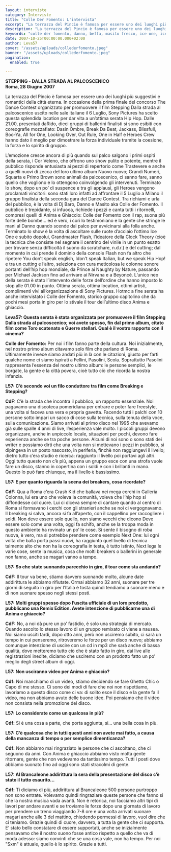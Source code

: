 ```yaml
---
layout: interviste
category: Interviste
title: "Colle Der Fomento: L'intervista"
excerpt: "La terrazza del Pincio è famosa per essere uno dei luoghi più suggestivi e romantici della città eterna. In occasione della prima finale del concorso The Dance Contest organizzato per promuovere il film Stepping Dalla strada al palcoscenico"
description: "La terrazza del Pincio è famosa per essere uno dei luoghi più suggestivi e romantici della città eterna. In occasione della prima finale del concorso The Dance Contest organizzato per promuovere il film Stepping Dalla strada al palcoscenico"
keywords: "colle der fomento, danno, beffa, masito fresco, ice one, ice1, ice 1, cor veleno, grandi numeri, squarta, primo brown" 
date: 2007-10-25T00:00:00.000+02:00
author: Leva57
cover: "/assets/uploads/collederfomento.jpeg"
banner: "/assets/uploads/collederfomento.jpeg"
pagination:
  enabled: true

---
```


**STEPPING - DALLA STRADA AL PALCOSCENICO  
Roma, 28 Giugno 2007**

La terrazza del Pincio è famosa per essere uno dei luoghi più suggestivi e romantici della città eterna. In occasione della prima finale del concorso The Dance Contest organizzato per promuovere il film Stepping Dalla strada al palcoscenico uscito nelle sale italiane il 6 Luglio, Sony Pictures ha scelto questa splendida location per dar vita a un’ottima serata Hip Hop. Dalle 21.00, presentati daRido, dieci gruppi di ballerini finalisti si sono esibiti con coreografie mozzafiato: Dasin Ombre, Break Da Beat, Jackass, Blissfull, Boo-Ya, All for One, Looking Over, Out Rule, One in Half e Heroes Crew hanno dato il meglio per dimostrare la forza individuale tramite la coesione, la forza e lo spirito di gruppo.

L’emozione cresce ancora di più quando sul palco salgono i primi ospiti della serata, i Cor Veleno, che offrono uno show pulito e potente, mentre il pubblico risponde entusiasta ai pezzi di repertorio come Trastevere e anche a quelli nuovi di zecca del loro ultimo album Nuovo nuovo; Grandi Numeri, Squarta e Primo Brown sono animali da palcoscenico, ci sanno fare, sanno quello che vogliono e lo ottengono coinvolgendo gli intervenuti. Terminato lo show, dopo un po’ di suspence e tra gli applausi, gli Heroes vengono proclamati vincitori: sono stati loro infatti ad affrontare il 5 Luglio a Milano il gruppo finalista della seconda gara del Dance Contest. Tra richiami e urla del pubblico, è la volta di Dj Baro, Danno e Masito aka Colle der Fomento. Il pubblico è trepidante, si infuoca, richiede i pezzi e canta tutti i ritornelli, compresi quelli di Anima e Ghiaccio: Colle der Fomento con il rap, suona più forte delle bombe... ed è vero, i cori lo testimoniano e la gente che stringe le mani al Danno quando scende dal palco per avvicinarsi alla folla anche. Terminato lo show è la volta di ascoltare sulle ruote d’acciaio l’ottimo Ice One e subito dopolui, Grandmaster Flash, l’ideatore della Clock Theory (cioè la tecnica che consiste nel segnare il centrino del vinile in un punto esatto per trovare senza difficoltà il suono da scratchare, n.d.r.) e del cutting; dal momento in cui prende il dominio della console Flash non fa altro che ripetere You don’t speak english, Idon’t speak Italian, but we speak Hip Hop! e tra un cutting e l’altro, seleziona con cura meticolosa le colonne sonore portanti dell’hip hop mondiale, da Prince ai Naughty by Nature, passando per Michael Jackson fino ad arrivare ai Nirvana e a Beyoncé. L’unico neo della serata è stato l’intervento delle forze dell’ordine che hanno imposto lo stop alle 01.00 in punto. Ottima serata, ottima location, ottimi artisti, complimenti vivi all’organizzazione di Sony Pictures. Hotmc a fine serata ha anche intervistato i Colle der Fomento, storico gruppo capitolino che da pochi mesi porta in giro per lo stivale il tour dell’ultimo disco Anima e ghiaccio.

**Leva57: Questa serata è stata organizzata per promuovere il film Stepping Dalla strada al palcoscenico; voi avete spesso, fin dal primo album, citato film come Toro scatenato e Guerre stellari. Qual è il vostro rapporto con il cinema?**

**Colle der Fomento:** Per noi i film fanno parte della cultura. Noi inizialmente, nel nostro primo album citavamo solo film che parlano di Roma. Ultimamente invece siamo andati più in là con le citazioni, giusto per farti qualche nome ci siamo ispirati a Fellini, Pasolini, Scola. Soprattutto Pasolini rappresenta l’essenza del nostro ultimo album: le persone semplici, le borgate, la gente e la città povera, cioè tutto ciò che ricorda la nostra infanzia.

**L57: C’è secondo voi un filo conduttore tra film come Breaking e Stepping?**

**CdF:** C’è la strada che incontra il pubblico, un rapporto essenziale. Noi pagavamo una discoteca pomeridiana per entrare e poter fare freestyle, una volta si faceva una vera e propria gavetta. Facendo tutti i palchi con 10 persone sotto impari un sacco di cose sulla tecnica, sulla tenuta della voce, sulla comunicazione. Siamo arrivati al primo disco nel 1995 che avevamo già sulle spalle 4 anni di live, l’esperienza vale molto. I piccoli gruppi devono organizzare, anche in unpiccolo locale, situazioni per pochi, devono fare esperienza anche se tra poche persone. Alcuni di noi sono o sono stati dei writer e possiamo dirti che una volta non si mettevano i pezzi in pubblico, si dipingeva in un posto nascosto, in periferia, finchè non raggiungevi il livello; dietro tutto c’era studio e ricerca: raggiunto il livello poi portavi agli altri. Oggi tutto questo non c’è più, appena un gruppo esce con una strofa vuole fare un disco, stanno in copertina con i soldi e con i brillanti in mano. Questo lo può fare chiunque, ma il livello è bassissimo.

**L57: E per quanto riguarda la scena dei breakers, cosa ricordate?**

**CdF:** Qua a Roma c’era Crash Kid che ballava nei mega cerchi in Galleria Colonna, lui era uno che voleva la comunità, voleva che l’hip hop si diffondesse col cuore. Lui ci diceva sempre di cantare quando al centro di Roma si formavano i cerchi con gli stranieri anche se noi ci vergognavamo. Il breaking si salva, ancora si fa all’aperto, con il cappellino per raccogliere i soldi. Non deve essere solo quello, non siamo vecchi che dicono Deve essere solo come una volta, oggi fa schifo, anche se la troppa moda in questo ambiente ha rovinato un po’ le cose. Si sente il bisogno di roba nuova, è vero, ma si potrebbe prendere come esempio Next One: lui ogni volta che balla porta passi nuovi, ha raggiunto quel livello di tecnica talmente alto che non ha la coreografia in testa, è tutto istinto, Next lega le varie cose, sente la musica, cosa che molti breakers o ballerini in generale non fanno, anche se magari vanno a tempo.

**L57: So che state suonando parecchio in giro, il tour come sta andando?**

**CdF:** Il tour va bene, stiamo davvero suonando molto, alcune date addirittura le abbiamo rifiutate. Ormai abbiamo 32 anni, suonare per tre giorni di seguito in giro per l’Italia è tosta quindi tendiamo a suonare meno e di non suonare spesso negli stessi posti.

**L57: Molti gruppi spesso dopo l’uscita ufficiale di un loro prodotto, pubblicano una Remix Edition. Avete intenzione di pubblicarne una di Anima e ghiaccio?**

**CdF:** No, a noi dà pure un po’ fastidio, è solo una strategia di mercato. Quando ascolto lo stesso lavoro di un gruppo remixato ci viene a nausea. Noi siamo usciti tardi, dopo otto anni, però non usciremo subito, ci sarà un tempo in cui penseremo, ritroveremo le forze per un disco nuovo; abbiamo comunque intenzione di uscire con un cd in mp3 che sarà anche di bassa qualità, dove metteremo tutto ciò che è stato fatto in giro, dai live alle registrazioni inedite, diciamo che usciremo con un prodotto fatto un po’ meglio degli street album di oggi.

**L57: Non usciranno video per Anima e ghiaccio?**

**Cdf:** Noi manchiamo di un video, stiamo decidendo se fare Ghetto Chic o Capo di me stesso. Ci sono dei modi di fare che noi non rispettiamo, lavoriamo a questo disco come ci va: di solito esce il disco e la gente fa il video, ma non abbiamo avuto delle buone idee. Poi pensiamo che il video non consista nella promozione del disco.

**L57: Lo considerate come un qualcosa in più?**

**Cdf:** Si è una cosa a parte, che porta aggiunta, si… una bella cosa in più.

**L57: C’è qualcosa che in tutti questi anni non avete mai fatto, a causa della mancanza di tempo o per semplice dimenticanza?**

**Cdf:** Non abbiamo mai ringraziato le persone che ci ascoltano, che ci seguono da anni. Con Anima e ghiaccio abbiamo visto molta gente ritornare, gente che non vedevamo da tantissimo tempo. Tutti i posti dove abbiamo suonato fino ad oggi sono stati stracolmi di gente.

**L57: Al Brancaleone addirittura la sera della presentazione del disco c’è stato il tutto esaurito…**

**Cdf:** Ti diciamo di più, addirittura al Brancaleone 500 persone purtroppo non sono entrate. Volevamo quindi ringraziare queste persone che fanno si che la nostra musica vada avanti. Non è retorica, noi facciamo altri tipi di lavori per andare avanti e se troviamo le forze dopo una giornata di lavoro per prendere un treno viaggiando 7-8 ore e una volta arrivati suonare magari anche alle 3 del mattino, chiedendo permessi di lavoro, vuol dire che ci teniamo. Grazie quindi di cuore, davvero, a tutta la gente che ci supporta. E’ stato bello constatare di essere supportati, anche se inizialmente pensavamo che il nostro suono fosse antico rispetto a quello che va di moda adesso: siamo convinti che se una cosa vale, non ha tempo. Per noi "Sxm" è attuale, quello è lo spirito. Grazie a tutti.
